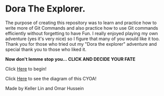 # Dora The Explorer.
The purpose of creating this repository was to learn and practice how to write more of Git Commands and also practice how to use Git commands efficiently without forgetting to have Fun.
I really enjoyed playing my own adventure (yes it's very nice) so I figure that many of you would like it too. Thank you for those who tried out my "Dora the explorer" adventure and special thank you to those who liked it.

**Now don't lemme stop you... CLICK AND DECIDE YOUR FATE**


Click [Here](dora-out.md) to begin!

Click [Here](https://docs.google.com/drawings/d/1GsbY2ERESYtXPZe2nMIyujmkCKHkClH7KrP6kygFEUs/edit?usp=sharing) to see the diagram of this CYOA!

Made by Keller Lin and Omar Hussein